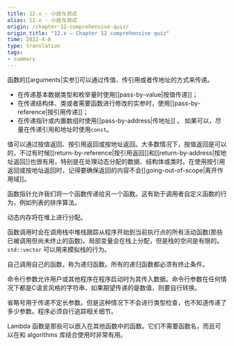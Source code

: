 ```yaml
---
title: 12.x - 小结与测试
alias: 12.x - 小结与测试
origin: /chapter-12-comprehensive-quiz/
origin_title: "12.x — Chapter 12 comprehensive quiz"
time: 2022-4-8
type: translation
tags:
- summary
---
```


函数的[[arguments|实参]]可以通过传值、传引用或者传地址的方式来传递。
- 在传递基本数据类型和枚举量时使用[[pass-by-value|按值传递]]；
- 在传递结构体、类或者需要函数进行修改的实参时，使用[[pass-by-reference|按引用传递]]；
- 在传递指针或内置数组时使用[[pass-by-address|传地址]] 。
如果可以，尽量在传递引用和地址时使用`const`。

值可以通过按值返回、按引用返回或按地址返回。大多数情况下，按值返回是可以的，不过有时候[[return-by-reference|按引用返回]]和[[return-by-address|按地址返回]]也很有用，特别是在处理动态分配的数据、结构体或类时。在使用按引用返回或按地址返回时，记得要确保返回的内容不会[[going-out-of-scope|离开作用域]]。

函数指针允许我们将一个函数传递给另一个函数。这有助于调用者自定义函数的行为，例如列表的排序算法。

动态内存将在堆上进行分配。

函数调用时会在调用栈中堆栈跟踪从程序开始到当前执行点的所有活动函数(那些已被调用但尚未终止的函数)。局部变量会在栈上分配，但是栈的空间是有限的。`std::vector` 可以用来模拟栈的行为。

自己调用自己的函数，称为递归函数。所有的递归函数都必须有终止条件。

命令行参数允许用户或其他程序在程序启动时为其传入数据。命令行参数在任何情况下都是C语言风格的字符串，如果期望传递的是数值，则要自行转换。

省略号用于传递不定长参数。但是这种情况下不会进行类型检查，也不知道传递了多少参数。程序必须自行追踪相关细节。

Lambda 函数是那些可以嵌入在其他函数中的函数。它们不需要函数名，而且可以在和 algorithms 库结合使用时非常有用。